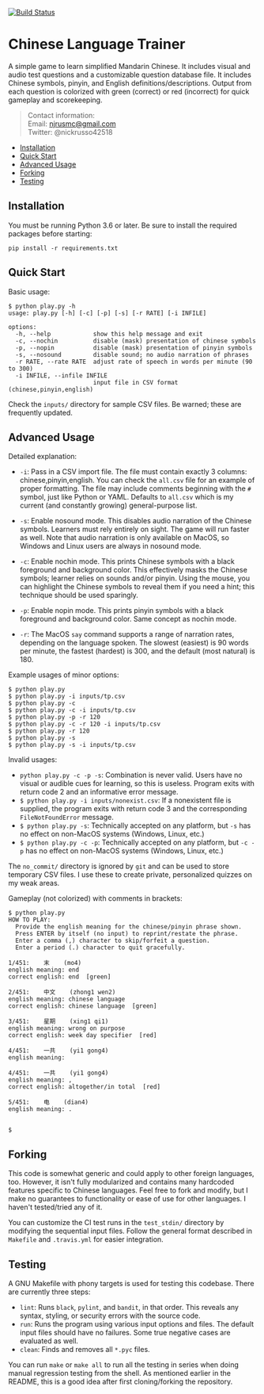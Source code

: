[![Build Status](
https://app.travis-ci.com/nickrusso42518/zhong.svg?branch=master)](
https://app.travis-ci.com/nickrusso42518/zhong)

# Chinese Language Trainer
A simple game to learn simplified Mandarin Chinese. It includes visual and
audio test questions and a customizable question database file. It includes
Chinese symbols, pinyin, and English definitions/descriptions. Output from
each question is colorized with green (correct) or red (incorrect) for
quick gameplay and scorekeeping.

> Contact information:\
> Email:    njrusmc@gmail.com\
> Twitter:  @nickrusso42518

  * [Installation](#installation)
  * [Quick Start](#quick-start)
  * [Advanced Usage](#advanced-usage)
  * [Forking](#forking)
  * [Testing](#testing)

## Installation
You must be running Python 3.6 or later.
Be sure to install the required packages before starting:
```
pip install -r requirements.txt
```

## Quick Start

Basic usage:
```
$ python play.py -h
usage: play.py [-h] [-c] [-p] [-s] [-r RATE] [-i INFILE]

options:
  -h, --help            show this help message and exit
  -c, --nochin          disable (mask) presentation of chinese symbols
  -p, --nopin           disable (mask) presentation of pinyin symbols
  -s, --nosound         disable sound; no audio narration of phrases
  -r RATE, --rate RATE  adjust rate of speech in words per minute (90 to 300)
  -i INFILE, --infile INFILE
                        input file in CSV format (chinese,pinyin,english)
```

Check the `inputs/` directory for sample CSV files. Be warned; these
are frequently updated.

## Advanced Usage
Detailed explanation:
  * `-i`: Pass in a CSV import file. The file must contain exactly 3 columns:
          chinese,pinyin,english. You can check the `all.csv` file for an
          example of proper formatting. The file may include comments beginning
          with the `#` symbol, just like Python or YAML.  Defaults to `all.csv`
          which is my current (and constantly growing) general-purpose list.

  * `-s`: Enable nosound mode. This disables audio narration of the Chinese
          symbols. Learners must rely entirely on sight. The game will
          run faster as well. Note that audio narration is only available
          on MacOS, so Windows and Linux users are always in nosound mode.

  * `-c`: Enable nochin mode. This prints Chinese symbols with a black
          foreground and background color. This effectively masks the Chinese
          symbols; learner relies on sounds and/or pinyin. Using
          the mouse, you can highlight the Chinese symbols to reveal them if
          you need a hint; this technique should be used sparingly.

  * `-p`: Enable nopin mode. This prints pinyin symbols with a black
          foreground and background color. Same concept as nochin mode.

  * `-r`: The MacOS `say` command supports a range of narration rates,
          depending on the language spoken. The slowest (easiest) is 90
          words per minute, the fastest (hardest) is 300, and the default
          (most natural) is 180.

Example usages of minor options:
```
$ python play.py
$ python play.py -i inputs/tp.csv
$ python play.py -c
$ python play.py -c -i inputs/tp.csv
$ python play.py -p -r 120
$ python play.py -c -r 120 -i inputs/tp.csv
$ python play.py -r 120
$ python play.py -s
$ python play.py -s -i inputs/tp.csv
```

Invalid usages:
  * `python play.py -c -p -s`: Combination is never valid. Users have
    no visual or audible cues for learning, so this is useless. Program
    exits with return code 2 and an informative error message.
  * `$ python play.py -i inputs/nonexist.csv`: If a nonexistent file
    is supplied, the program exits with return code 3 and the corresponding
    `FileNotFoundError` message.
  * `$ python play.py -s`: Technically accepted on any platform,
    but `-s` has no effect on non-MacOS systems (Windows, Linux, etc.)
  * `$ python play.py -c -p`: Technically accepted on any platform,
    but `-c -p` has no effect on non-MacOS systems (Windows, Linux, etc.)

The `no_commit/` directory is ignored by `git` and can be used to
store temporary CSV files. I use these to create private, personalized
quizzes on my weak areas.

Gameplay (not colorized) with comments in brackets:
```
$ python play.py 
HOW TO PLAY:
  Provide the english meaning for the chinese/pinyin phrase shown.
  Press ENTER by itself (no input) to reprint/restate the phrase.
  Enter a comma (,) character to skip/forfeit a question.
  Enter a period (.) character to quit gracefully.

1/451:    末    (mo4)
english meaning: end
correct english: end  [green]

2/451:    中文    (zhong1 wen2)
english meaning: chinese language
correct english: chinese language  [green]

3/451:    星期    (xing1 qi1)
english meaning: wrong on purpose
correct english: week day specifier  [red]

4/451:    一共    (yi1 gong4)
english meaning: 

4/451:    一共    (yi1 gong4)
english meaning: ,
correct english: altogether/in total  [red]

5/451:    电    (dian4)
english meaning: .


$
```

## Forking
This code is somewhat generic and could apply to other foreign
languages, too. However, it isn't fully modularized and contains
many hardcoded features specific to Chinese languages. Feel free to
fork and modify, but I make no guarantees to functionality or
ease of use for other languages. I haven't tested/tried any of it.

You can customize the CI test runs in the `test_stdin/` directory
by modifying the sequential input files. Follow the general format
described in `Makefile` and `.travis.yml` for easier integration.

## Testing
A GNU Makefile with phony targets is used for testing this codebase.
There are currently three steps:
  * `lint`: Runs `black`, `pylint`, and `bandit`, in that order. This
    reveals any syntax, styling, or security errors with the source code.
  * `run`: Runs the program using various input options and files.
    The default input files should have no failures. Some true negative
    cases are evaluated as well.
  * `clean`: Finds and removes all `*.pyc` files.

You can run `make` or `make all` to run all the testing in series when doing
manual regression testing from the shell. As mentioned earlier in the README,
this is a good idea after first cloning/forking the repository.
